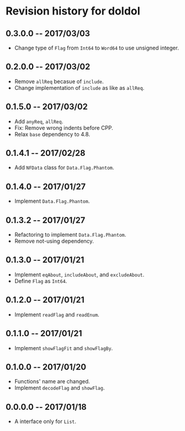 # Revision history for doldol

## 0.3.0.0  -- 2017/03/03

* Change type of `Flag` from `Int64` to `Word64` to use unsigned integer.

## 0.2.0.0  -- 2017/03/02

* Remove `allReq` becasue of `include`.
* Change implementation of `include` as like as `allReq`.

## 0.1.5.0  -- 2017/03/02

* Add `anyReq`, `allReq`.
* Fix: Remove wrong indents before CPP.
* Relax `base` dependency to 4.8.

## 0.1.4.1  -- 2017/02/28

* Add `NFData` class for `Data.Flag.Phantom`.

## 0.1.4.0  -- 2017/01/27

* Implement `Data.Flag.Phantom`.

## 0.1.3.2  -- 2017/01/27

* Refactoring to implement `Data.Flag.Phantom`.
* Remove not-using dependency.

## 0.1.3.0  -- 2017/01/21

* Implement `eqAbout`, `includeAbout`, and `excludeAbout`.
* Define `Flag` as `Int64`.

## 0.1.2.0  -- 2017/01/21

* Implement `readFlag` and `readEnum`.

## 0.1.1.0  -- 2017/01/21

* Implement `showFlagFit` and `showFlagBy`.

## 0.1.0.0  -- 2017/01/20

* Functions' name are changed.
* Implement `decodeFlag` and `showFlag`.

## 0.0.0.0  -- 2017/01/18

* A interface only for `List`.
